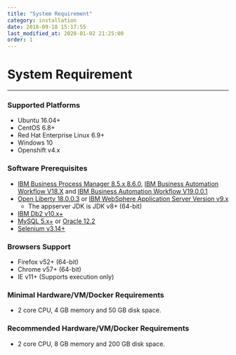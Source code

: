 ```yaml
---
title: "System Requirement"
category: installation
date: 2018-09-18 15:17:55
last_modified_at: 2020-01-02 21:25:00
order: 1
---
```


# System Requirement
***
### Supported Platforms

* Ubuntu 16.04+
* CentOS 6.8+
* Red Hat Enterprise Linux 6.9+
* Windows 10
* Openshift v4.x


### Software Prerequisites

* [IBM Business Process Manager 8.5.x,8.6.0](https://www.ibm.com/support/knowledgecenter/en/SSFPJS), [IBM Business Automation Workflow V18.X](https://www.ibm.com/support/knowledgecenter/en/SS8JB4_18.0.0/com.ibm.wbpm.workflow.main.doc/kc-homepage-workflow.html) and [IBM Business Automation Workflow V19.0.0.1](https://www.ibm.com/support/knowledgecenter/SS8JB4/com.ibm.wbpm.workflow.main.doc/kc-homepage-workflow.html) 
* [Open Liberty 18.0.0.3](https://public.dhe.ibm.com/ibmdl/export/pub/software/openliberty/runtime/release/2018-09-05_2337/openliberty-18.0.0.3.zip) or [IBM WebSphere Application Server Version  v9.x](https://www.ibm.com/support/knowledgecenter/en/SSAW57_9.0.0/com.ibm.websphere.nd.multiplatform.doc/ae/welcome_ndmp.html)
    - The appserver JDK is JDK v8+ (64-bit) 
* [IBM Db2 v10.x+](https://www.ibm.com/analytics/us/en/db2/) 
* [MySQL 5.x+](https://dev.mysql.com/downloads/mysql/) or [Oracle 12.2](https://sdc-china.github.io/IDA-doc/installation/installation-db.html#install-and-configure-oracle)
* [Selenium v3.14+](https://sdc-china.github.io/IDA-doc/administration/administration-selenium-hub-configuration.html)


### Browsers Support

* Firefox v52+ (64-bit)
* Chrome v57+ (64-bit)
* IE v11+ (Supports execution only)

### Minimal Hardware/VM/Docker Requirements
- 2 core CPU, 4 GB memory and 50 GB disk space.

### Recommended Hardware/VM/Docker Requirements
- 2 core CPU, 8 GB memory and 200 GB disk space.

